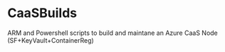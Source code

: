 # CaaSBuilds
ARM and Powershell scripts to build and maintane an Azure CaaS Node (SF+KeyVault+ContainerReg)
